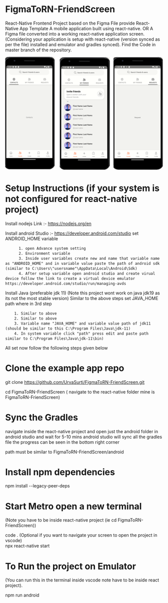 # FigmaToRN-FriendScreen
React-Native Frontend Project based on the Figma File provide
React-Native App Template 
A mobile application built using react-native.
		OR
A Figma file converted into a working react-native application screen.(Considering your application is setup with react-native (version synced as per the file) installed and emulator and gradles synced). Find the Code in master branch of the repository.

![Alt text](https://github.com/UrvaSurti/FigmaToRN-FriendScreen/blob/main/screenshots.png)

# Setup Instructions (if your system is not configured for react-native project)
Install nodejs Link :- https://nodejs.org/en

Install android Studio :- https://developer.android.com/studio
	set ANDROID_HOME variable 
	
	      1. open Advance system setting
	      2. Environment variable  
	      3. Inside user variables create new and name that variable name as "ANDROID_HOME" and in variable value paste the path of android sdk (similar to C:\Users\"usersname"\AppData\Local\Android\Sdk)  
	      4. After setup variable open android studio and create virual device follow the link to create a virtual device emulator https://developer.android.com/studio/run/managing-avds

Install Java (preferable jdk 11) (Note this project wont work on java jdk19 as its not the most stable version)
Similar to the above steps set JAVA_HOME path where in 3rd step 

		1. Similar to above
		2. Similar to above		
		3. Variable name "JAVA_HOME" and variable value path of jdk11 (should be similar to this C:\Program Files\Java\jdk-11)	
		4. In system variable click "path" press edit and paste path similar to C:\Program Files\Java\jdk-11\bin)

All set now follow the following steps given below 

# Clone the example app repo

git clone https://github.com/UrvaSurti/FigmaToRN-FriendScreen.git

cd FigmaToRN-FriendScreen ( navigate to the react-native folder mine is FigmaToRN-FriendScreen)

# Sync the Gradles 

navigate inside the react-native project and open just the android folder in android studio and wait for 5-10 mins android studio will sync all the gradles file the progress can be seen in the bottom right corner

path must be similar to FigmaToRN-FriendScreen/android 

# Install npm dependencies

npm install --legacy-peer-deps
	
# Start Metro open a new terminal 
(Note you have to be inside react-native project (ie cd FigmaToRN-FriendScreen))

code . (Optional if you want to navigate your screen to open the project in vscode)  
npx react-native start

# To Run the project on Emulator
(You can run this in the terminal inside vscode note have to be inside react project). 

npm run android

